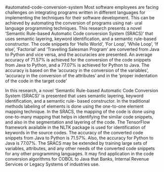 #automated-code-conversion-system
Most software employees are facing challenges on integrating programs written in different languages for implementing the techniques for their software development.
This can be achieved by automating the conversion of programs using nat- ural language programming techniques.
This research presents a novel ‘Semantic Rule-based Automatic Code conversion System (SRACS)’ that uses semantic layering,
keyword identification, and a semantic rule-based constructor. The code snippets for ‘Hello World’, ’For Loop’, ‘While Loop’, ‘If else’, 
‘Factorial’ and ‘Travelling Salesman Program’ are converted from Java to Python and vice versa, and the accuracies are presented.
An average accuracy of 71.57% is achieved for the conversion of the code snippets from Java to Python, and a 77.07% is achieved for Python to Java.
The accuracy is based on the ‘accuracy in the conversion of the variables’,
‘accuracy in the conversion of the attributes’ and in the ‘proper indentation of the code in the target code’


In this research, a novel ‘Semantic Rule-based Automatic Code Conversion System (SRACS)’ is presented that uses semantic layering,
keyword identification, and a semantic rule- based constructor. In the traditional methods labeling of elements is done using the one-to-one element mapping technique.
In the SRACS, the mapping of the code is done using one-to-many mapping that helps in identifying the similar code snippets, and also in the segmentation and layering of the code.
The TensorFlow framework available in the NLTK package is used for identification of keywords in the source codes. 
The accuracy of the converted code snippets from Java to Python is
71.57%. Also, the accuracy for Python to Java is 77.07%.
The SRACS may be extended by training large sets of variables, attributes, and any other needs of the converted code snippets for any other programming languages.
It may find application in the code conversion algorithms for COBOL to Java that Banks, Internal Revenue Services or Legacy Systems of industries use.
